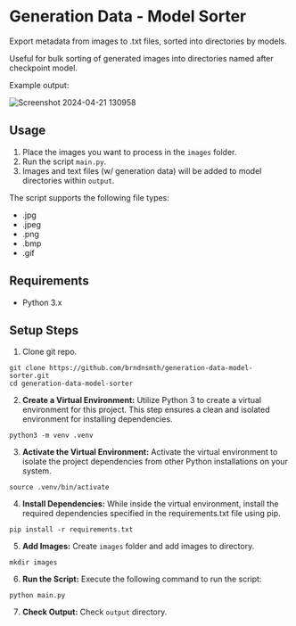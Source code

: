 # Generation Data - Model Sorter

Export metadata from images to .txt files, sorted into directories by models.

Useful for bulk sorting of generated images into directories named after checkpoint model.

Example output:

![Screenshot 2024-04-21 130958](https://github.com/brndnsmth/generation-data-model-sorter/assets/2729502/2acad27f-8298-42e5-911c-24218b65a3eb)

## Usage

1. Place the images you want to process in the `images` folder.
2. Run the script `main.py`.
3. Images and text files (w/ generation data) will be added to model directories within `output`.

The script supports the following file types:

- .jpg
- .jpeg
- .png
- .bmp
- .gif

## Requirements

- Python 3.x

## Setup Steps


1. Clone git repo.

```
git clone https://github.com/brndnsmth/generation-data-model-sorter.git
cd generation-data-model-sorter
```

2. **Create a Virtual Environment:** Utilize Python 3 to create a virtual environment for this project. This step ensures a clean and isolated environment for installing dependencies.

```
python3 -m venv .venv
```

3. **Activate the Virtual Environment:** Activate the virtual environment to isolate the project dependencies from other Python installations on your system.

```
source .venv/bin/activate
```

4. **Install Dependencies:** While inside the virtual environment, install the required dependencies specified in the requirements.txt file using pip.

```
pip install -r requirements.txt
```

5. **Add Images:** Create `images` folder and add images to directory.

```
mkdir images
```

6. **Run the Script:** Execute the following command to run the script:

```
python main.py
```

7. **Check Output:** Check `output` directory.

